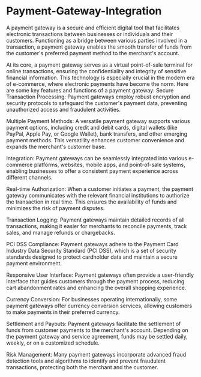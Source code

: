 # Payment-Gateway-Integration

A payment gateway is a secure and efficient digital tool that facilitates electronic transactions between businesses or individuals and their customers. Functioning as a bridge between various parties involved in a transaction, a payment gateway enables the smooth transfer of funds from the customer's preferred payment method to the merchant's account.

At its core, a payment gateway serves as a virtual point-of-sale terminal for online transactions, ensuring the confidentiality and integrity of sensitive financial information. This technology is especially crucial in the modern era of e-commerce, where electronic payments have become the norm. Here are some key features and functions of a payment gateway:
Secure Transaction Processing: Payment gateways employ robust encryption and security protocols to safeguard the customer's payment data, preventing unauthorized access and fraudulent activities.

Multiple Payment Methods: A versatile payment gateway supports various payment options, including credit and debit cards, digital wallets (like PayPal, Apple Pay, or Google Wallet), bank transfers, and other emerging payment methods. This versatility enhances customer convenience and expands the merchant's customer base.

Integration: Payment gateways can be seamlessly integrated into various e-commerce platforms, websites, mobile apps, and point-of-sale systems, enabling businesses to offer a consistent payment experience across different channels.

Real-time Authorization: When a customer initiates a payment, the payment gateway communicates with the relevant financial institutions to authorize the transaction in real time. This ensures the availability of funds and minimizes the risk of payment disputes.

Transaction Logging: Payment gateways maintain detailed records of all transactions, making it easier for merchants to reconcile payments, track sales, and manage refunds or chargebacks.

PCI DSS Compliance: Payment gateways adhere to the Payment Card Industry Data Security Standard (PCI DSS), which is a set of security standards designed to protect cardholder data and maintain a secure payment environment.

Responsive User Interface: Payment gateways often provide a user-friendly interface that guides customers through the payment process, reducing cart abandonment rates and enhancing the overall shopping experience.

Currency Conversion: For businesses operating internationally, some payment gateways offer currency conversion services, allowing customers to make payments in their preferred currency.

Settlement and Payouts: Payment gateways facilitate the settlement of funds from customer payments to the merchant's account. Depending on the payment gateway and service agreement, funds may be settled daily, weekly, or on a customized schedule.

Risk Management: Many payment gateways incorporate advanced fraud detection tools and algorithms to identify and prevent fraudulent transactions, protecting both the merchant and the customer.
